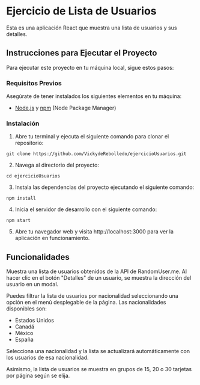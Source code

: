 # Ejercicio de Lista de Usuarios

Esta es una aplicación React que muestra una lista de usuarios y sus detalles.

## Instrucciones para Ejecutar el Proyecto

Para ejecutar este proyecto en tu máquina local, sigue estos pasos:

### Requisitos Previos

Asegúrate de tener instalados los siguientes elementos en tu máquina:

- [Node.js](https://nodejs.org/) y [npm](https://www.npmjs.com/) (Node Package Manager)

### Instalación

1. Abre tu terminal y ejecuta el siguiente comando para clonar el repositorio:

  `git clone https://github.com/VickydeRebolledo/ejercicioUsuarios.git`

2. Navega al directorio del proyecto:

  `cd ejercicioUsuarios`

3. Instala las dependencias del proyecto ejecutando el siguiente comando:

  `npm install`

4. Inicia el servidor de desarrollo con el siguiente comando:
  
  `npm start`

5. Abre tu navegador web y visita http://localhost:3000 para ver la aplicación en funcionamiento.

## Funcionalidades
Muestra una lista de usuarios obtenidos de la API de RandomUser.me.
Al hacer clic en el botón "Detalles" de un usuario, se muestra la dirección del usuario en un modal.

Puedes filtrar la lista de usuarios por nacionalidad seleccionando una opción en el menú desplegable de la página. Las nacionalidades disponibles son:
  - Estados Unidos 
  - Canadá
  - México 
  - España 

Selecciona una nacionalidad y la lista se actualizará automáticamente con los usuarios de esa nacionalidad. 

Asimismo, la lista de usuarios se muestra en grupos de 15, 20 o 30  tarjetas por página según se elija. 

